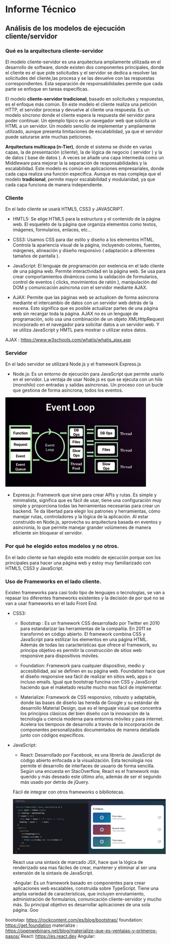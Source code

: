 # Informe Técnico

## Análisis de los modelos de ejecución cliente/servidor

### Qué es la arquitectura cliente-servidor

El modelo cliente-servidor es una arquitectura ampliamente utilizada en el desarrollo de software, donde existen dos componentes principales, donde el cliente es el que pide solicitudes y el servidor se dedica a resolver las solicitudes del cliente,las procesa y se las devuelve con las respuestas correspondientes. 
Esta separación de responsabilidades permite que cada parte se enfoque en tareas específicas.

El modelo **cliente-servidor tradicional**, basado en solicitudes y respuestas, es el enfoque más común.
En este modelo el cliente realiza una petición HTTP, el servidor procesa y devuelve al cliente una respuesta.
Es un modelo síncrono donde el cliente espera la respuesta del servidor para poder continuar.
Un ejemplo típico es un navegador web que solicita un HTML a un servidor.
Un modelo sencillo de implementar y ampliamente utilizado, aunque presenta limitaciones de escalabilidad, ya que el servidor puede saturarse ante muchas peticiones.


**Arquitectura multicapa (n-Tier)**, donde el sistema se divide en varias capas, la de presentación (cliente), la de lógica de negocio ( servidor ) y la de datos ( base de datos ). A veces se añade una capa intermedia como un Middleware para mejorar la la separación de responsabilidades y la escalabilidad.
Este modelo es común en aplicaciones empresariales, donde cada capa realiza una función específica.
Aunque es mas compleja que el modelo **tradicional**, permite mayor escalabilidad y modularidad, ya que cada capa funciona de manera independiente.










### Cliente

En el lado cliente se usará HTML5, CSS3 y JAVASCRIPT.

- HMTL5: Se elige HTML5 para la estructura y el contenido de la página web. El esqueleto de la página que organiza elementos como 
textos, imágenes, formularios, enlaces, etc...

- CSS3: Usamos CSS para dar estilo y diseño a los elementos HTML. Controla la apariencia visual de la página, incluyendo colores, fuentes, márgenes, alineación y diseño responsivo ( adaptación a diferentes tamaños de pantalla ).

- JavaScript: El lenguaje de programación por exelencia en el lado cliente de una página web. Permite interactividad en la página web. Se usa para crear comportamientos dinámicos como la validación de formularios, control de eventos ( clicks, movimientos de ratón ), manipulación del DOM y comunicación asíncrona con el servidor mediante AJAX.

- AJAX: Permite que las páginas web se actualicen de forma asíncrona mediante el intercambio de datos con un servidor web detrás de la escena. Esto significa que es posible actualizar partes de una página web sin recargar toda la página.
AJAX no es un lenguaje de programación, solo usa una combinación de un objeto XMLHttpRequest incorporado en el navegador para solicitar datos a un servidor web.
Y se utiliza JavaScript y HMTL para mostrar o utilizar estos datos.

AJAX : https://www.w3schools.com/whatis/whatis_ajax.asp


### Servidor

En el lado servidor se utilizará Node.js y el framework Express.js

- Node.js: Es un entorno de ejecución para JavaScript que permite usarlo en el servidor. La ventaja de usar Node.js es que se ejecuta con un hilo (monohilo) con entradas y salidas asíncronas. Un proceso con un bucle que gestiona de forma asíncrona, todos los eventos.

![funcionamiento de node.js](./images/node.png)

- Express.js: Framework que sirve para crear APIs y rutas. Es simple y minimalista, significa que es fácil de usar, tiene una configuración muy simple y proporciona todas las herramientas necesarias para crear un backend.
Te da libertad para elegir los patrones y herramientas, cómo manejar rutas, controladores y la lógica de la aplicación.
Al estar construido en Node.js, aprovecha su arquitectura basada en eventos y asincronía, lo que permite manejar grander volúmenes de manera eficiente sin bloquear el servidor.

### Por qué he elegido estos modelos y no otros.


En el lado cliente se han elegido este modelo de ejecución porque son los principales para hacer una página web y estoy muy familiarizado con HTML5, CSS3 y JavaScript. 

### Uso de Frameworks en el lado cliente.

Existen frameworks para casi todo tipo de lenguajes o tecnologías, se van a repasar los diferentes frameworks existentes y la decisión de por qué no se van a usar frameworks en el lado Front End.

- CSS3: 
    - Bootstrap : Es un framework CSS desarrollado por Twitter en 2010 para estandarizar las herramientas de la compañía. En 2011 se transformó en código abierto. El framework combina CSS y JavaScript para estilizar los elementos en una página HTML. 
    Además de todas las características que ofrece el framework, su principa objetivo es permitir la construcción de sitios web responsive para dispositivos móviles.

    - Foundation: Framework para cualquier dispositivo, medio y accesibilidad, así se definen en su página web. Foundation hace que el diseño responsive sea fácil de realizar en sitios web, apps o incluso emails.
    Igual que bootstrap funcina con CSS y JavaScript haciendo que el maketado resulte mucho mas fácil de implementar.

    - Materialize: Framework de CSS responsivo, robusto y adaptable, donde las bases de diseño las hereda de Google y su estándar de desarrollo Material Design, que es el lenguaje visual que concentra los principios clásicos del bien diseño con la innovación de la tecnología u ciencia moderna para entornos móviles y para internet. 
    Acelera los tiempoos de desarrollo a través de la incorporación de componentes personalizados documentados de manera detallada junto con códigos específicos.

- JavaScript: 
    - React: Desarrollado por Facebook, es una librería de JavaScript de código abierto enfocada a la visualización. Esta tecnología nos permite el desarrollo de interfaces de usuario de forma sencilla. 
    Según una encuesta en StacOverflow, React es el framework más querido y más deseado este último año, además de ser el segundo más usado por detrás de jQuery.

    Fácil de integrar con otros frameworks o bibiliotecas.

    ![Ejemplo React](./images/ejemploReact.png)

    React usa una sintaxis de marcado JSX, hace que la lógica de renderizado sea mas fáciles de crear, mantener y eliminar al ser una extensión de la sintaxis de JavaScript.

    -Angular: Es un framework basado en componentes para crear aplicaciones web escalables, construida sobre TypeScript. 
    Tiene una amplia variedad de características, que incluyen enrutamiento, administración de formularios, comunicación cliente-servidor y mucho más. Su principal objetivo es desarrollar aplicaciones de una sola página. Goo



bootstap: https://rockcontent.com/es/blog/bootstrap/
foundation: https://get.foundation
materialize : https://openwebinars.net/blog/materialize-que-es-ventajas-y-primeros-pasos/
React: https://es.react.dev
Angular: 
